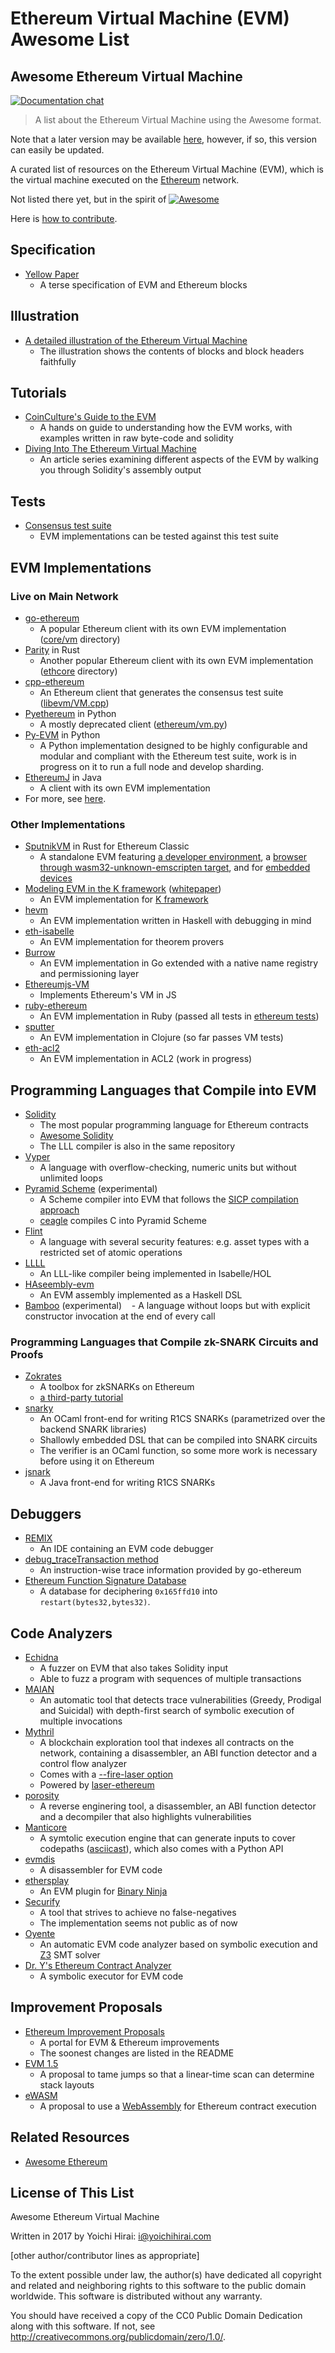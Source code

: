 # Ethereum Virtual Machine (EVM) Awesome List

## Awesome Ethereum Virtual Machine

[![Documentation chat](https://img.shields.io/badge/gitter-Docs%20chat-4AB495.svg)](https://gitter.im/ethereum/documentation)

> A list about the Ethereum Virtual Machine using the Awesome format.

Note that a later version may be available [here](https://github.com/pirapira/awesome-ethereum-virtual-machine), however, if so, this version can easily be updated. 

A curated list of resources on the Ethereum Virtual Machine (EVM), which is the virtual machine executed on the [Ethereum](https://ethereum.org/) network.

Not listed there yet, but in the spirit of [![Awesome](https://cdn.rawgit.com/sindresorhus/awesome/d7305f38d29fed78fa85652e3a63e154dd8e8829/media/badge.svg)](https://github.com/sindresorhus/awesome)

Here is [how to contribute](/governance/contributing.md).

## Specification

-   [Yellow Paper](https://github.com/ethereum/yellowpaper)
    -   A terse specification of EVM and Ethereum blocks

## Illustration

-   [A detailed illustration of the Ethereum Virtual Machine](https://ethereum.stackexchange.com/a/6413/280)
    -   The illustration shows the contents of blocks and block headers faithfully

## Tutorials

-   [CoinCulture's Guide to the EVM](https://github.com/CoinCulture/evm-tools/blob/master/analysis/guide.md)
    -   A hands on guide to understanding how the EVM works, with examples written in raw byte-code and solidity
-   [Diving Into The Ethereum Virtual Machine](https://medium.com/@hayeah/diving-into-the-ethereum-vm-6e8d5d2f3c30)
    -   An article series examining different aspects of the EVM by walking you through Solidity's assembly output

## Tests

-   [Consensus test suite](https://github.com/ethereum/tests)
    -   EVM implementations can be tested against this test suite

## EVM Implementations

### Live on Main Network

-   [go-ethereum](https://github.com/ethereum/go-ethereum)
    -   A popular Ethereum client with its own EVM implementation ([core/vm](https://github.com/ethereum/go-ethereum/tree/master/core/vm) directory)
-   [Parity](https://github.com/paritytech/parity) in Rust
    -   Another popular Ethereum client with its own EVM implementation ([ethcore](https://github.com/paritytech/parity/tree/master/ethcore) directory)
-   [cpp-ethereum](https://github.com/ethereum/cpp-ethereum)
    -   An Ethereum client that generates the consensus test suite ([libevm/VM.cpp](https://github.com/ethereum/cpp-ethereum/blob/develop/libevm/VM.cpp))
-   [Pyethereum](https://github.com/ethereum/pyethereum) in Python
    -   A mostly deprecated client ([ethereum/vm.py](https://github.com/ethereum/pyethereum/blob/develop/ethereum/vm.py))
-   [Py-EVM](https://github.com/pipermerriam/py-evm) in Python
    -   A Python implementation designed to be highly configurable and modular and compliant with the Ethereum test suite, work is in progress on it to run a full node and develop sharding.
-   [EthereumJ](https://github.com/ethereum/ethereumj) in Java
    -   A client with its own EVM implementation
-   For more, see [here](/clients/clients-tools-dapp-browsers-wallets-and-other-projects.md).

### Other Implementations

-   [SputnikVM](https://github.com/ethereumproject/sputnikvm) in Rust for Ethereum Classic
    -   A standalone EVM featuring [a developer
        environment](https://github.com/ethereumproject/sputnikvm-dev),
        a [browser through wasm32-unknown-emscripten
        target](https://github.com/sorpaas/sputnikvm-in-browser), and for
        [embedded devices](https://github.com/sorpaas/sputnikvm-on-rux)
-   [Modeling EVM in the K framework](https://github.com/kframework/evm-semantics) ([whitepaper](https://www.ideals.illinois.edu/handle/2142/97207))
    -   An EVM implementation for [K framework](http://www.kframework.org/index.php/Main_Page)
-   [hevm](https://github.com/dapphub/hevm)
    -   An EVM implementation written in Haskell with debugging in mind
-   [eth-isabelle](https://github.com/pirapira/eth-isabelle)
    -   An EVM implementation for theorem provers
-   [Burrow](https://github.com/hyperledger/burrow)
    -   An EVM implementation in Go extended with a native name registry and permissioning layer
-   [Ethereumjs-VM](https://github.com/ethereumjs/ethereumjs-vm)
    -   Implements Ethereum's VM in JS
-   [ruby-ethereum](https://github.com/cryptape/ruby-ethereum)
    -   An EVM implementation in Ruby (passed all tests in [ethereum tests](https://github.com/ethereum/tests/tree/55a18b3ded93bf6083f23ea1f4bf7be4ba973016))
-   [sputter](https://github.com/nervous-systems/sputter)
    -   An EVM implementation in Clojure (so far passes VM tests)
-   [eth-acl2](https://github.com/zchn/eth-acl2)
    -   An EVM implementation in ACL2 (work in progress)

## Programming Languages that Compile into EVM

-   [Solidity](https://github.com/ethereum/solidity)
    -   The most popular programming language for Ethereum contracts
    -   [Awesome Solidity](https://github.com/bkrem/awesome-solidity)
    -   The LLL compiler is also in the same repository
-   [Vyper](https://github.com/ethereum/vyper)
    -   A language with overflow-checking, numeric units but without unlimited loops
-   [Pyramid Scheme](https://github.com/MichaelBurge/pyramid-scheme) (experimental)
    -   A Scheme compiler into EVM that follows the [SICP compilation approach](https://mitpress.mit.edu/sicp/full-text/book/book-Z-H-35.html#%_sec_5.5)
    -   [ceagle](https://github.com/MichaelBurge/ceagle) compiles C into Pyramid Scheme
-   [Flint](https://github.com/franklinsch/flint)
    -   A language with several security features: e.g. asset types with a restricted set of atomic operations
-   [LLLL](https://github.com/mmalvarez/eth-isabelle/blob/master/example/LLLL.thy)
    -   An LLL-like compiler being implemented in Isabelle/HOL
-   [HAseembly-evm](https://github.com/takenobu-hs/haskell-ethereum-assembly)
    -   An EVM assembly implemented as a Haskell DSL
-   [Bamboo](https://github.com/pirapira/bamboo) (experimental)
       \- A language without loops but with explicit constructor invocation at the end of every call

### Programming Languages that Compile zk-SNARK Circuits and Proofs

-   [Zokrates](https://github.com/JacobEberhardt/ZoKrates)
    -   A toolbox for zkSNARKs on Ethereum
    -   [a third-party tutorial](https://github.com/jstoxrocky/zksnarks_example)
-   [snarky](https://github.com/o1-labs/snarky)
    -   An OCaml front-end for writing R1CS SNARKs (parametrized over the backend SNARK libraries)
    -   Shallowly embedded DSL that can be compiled into SNARK circuits
    -   The verifier is an OCaml function, so some more work is necessary before using it on Ethereum
-   [jsnark](https://github.com/akosba/jsnark)
    -   A Java front-end for writing R1CS SNARKs 

## Debuggers

-   [REMIX](https://github.com/ethereum/remix)
    -   An IDE containing an EVM code debugger
-   [debug_traceTransaction method](https://github.com/ethereum/go-ethereum/wiki/Management-APIs#debug_tracetransaction)
    -   An instruction-wise trace information provided by go-ethereum
-   [Ethereum Function Signature Database](https://www.4byte.directory/)
    -   A database for deciphering `0x165ffd10` into `restart(bytes32,bytes32)`.

## Code Analyzers

-   [Echidna](https://github.com/trailofbits/echidna)
    -   A fuzzer on EVM that also takes Solidity input
    -   Able to fuzz a program with sequences of multiple transactions
-   [MAIAN](https://arxiv.org/abs/1802.06038)
    -   An automatic tool that detects trace vulnerabilities (Greedy, Prodigal and Suicidal) with depth-first search of symbolic execution of multiple invocations
-   [Mythril](https://github.com/b-mueller/mythril)
    -   A blockchain exploration tool that indexes all contracts on the network, containing a disassembler, an ABI function detector and a control flow analyzer
    -   Comes with a [--fire-laser option](https://hackernoon.com/crafting-ethereum-exploits-by-laser-fire-1c9acf25af4f)
    -   Powered by [laser-ethereum](https://github.com/b-mueller/laser-ethereum)
-   [porosity](https://github.com/comaeio/porosity)
    -   A reverse enginering tool, a disassembler, an ABI function detector and a decompiler that also highlights vulnerabilities
-   [Manticore](https://github.com/trailofbits/manticore)
    -   A symtolic execution engine that can generate inputs to cover codepaths ([asciicast](https://asciinema.org/a/154012)), which also comes with a Python API
-   [evmdis](https://github.com/arachnid/evmdis)
    -   A disassembler for EVM code
-   [ethersplay](https://github.com/trailofbits/ethersplay)
    -   An EVM plugin for [Binary Ninja](https://binary.ninja/)
-   [Securify](http://securify.ch/)
    -   A tool that strives to achieve no false-negatives
    -   The implementation seems not public as of now
-   [Oyente](https://github.com/melonproject/oyente)
    -   An automatic EVM code analyzer based on symbolic execution and [Z3](https://github.com/Z3Prover/z3) SMT solver
-   [Dr. Y's Ethereum Contract Analyzer](http://dry.yoichihirai.com/)
    -   A symbolic executor for EVM code

## Improvement Proposals

-   [Ethereum Improvement Proposals](https://github.com/ethereum/EIPs)
    -   A portal for EVM & Ethereum improvements
    -   The soonest changes are listed in the README
-   [EVM 1.5](https://github.com/ethereum/EIPs/blob/master/EIPS/eip-615.md)
    -   A proposal to tame jumps so that a linear-time scan can determine stack layouts
-   [eWASM](https://github.com/ewasm)
    -   A proposal to use a [WebAssembly](http://webassembly.org/) for Ethereum contract execution

## Related Resources

-   [Awesome Ethereum](http://awesome-ethereum.com/)

## License of This List

Awesome Ethereum Virtual Machine

Written in 2017 by Yoichi Hirai: [i@yoichihirai.com](mailto:i@yoichihirai.com)

[other author/contributor lines as appropriate]

To the extent possible under law, the author(s) have dedicated all copyright and related and neighboring rights to this software to the public domain worldwide. This software is distributed without any warranty.

You should have received a copy of the CC0 Public Domain Dedication along with this software. If not, see <http://creativecommons.org/publicdomain/zero/1.0/>.
